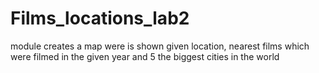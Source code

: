 # Films_locations_lab2
module creates a map were is shown given location, nearest films which were filmed in the given year and 5 the biggest cities in the world
